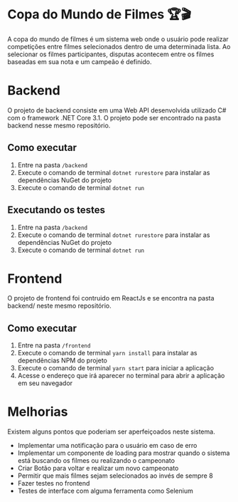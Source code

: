 # Copa do Mundo de Filmes 🏆🎬

A copa do mundo de filmes é um sistema web onde o usuário pode realizar competições entre filmes selecionados dentro de uma determinada lista.
Ao selecionar os filmes participantes, disputas acontecem entre os filmes baseadas em sua nota e um campeão é definido.

# Backend

O projeto de backend consiste em uma Web API desenvolvida utilizado C# com o framework .NET Core 3.1. O projeto pode ser encontrado na pasta backend nesse mesmo repositório.

## Como executar

1. Entre na pasta `/backend`
2. Execute o comando de terminal `dotnet rurestore` para instalar as dependências NuGet do projeto
3. Execute o comando de terminal `dotnet run`

## Executando os testes

1. Entre na pasta `/backend`
2. Execute o comando de terminal `dotnet rurestore` para instalar as dependências NuGet do projeto
3. Execute o comando de terminal `dotnet run`

# Frontend

O projeto de frontend foi contruido em ReactJs e se encontra na pasta backend/ neste mesmo repositório.

## Como executar

1. Entre na pasta `/frontend`
2. Execute o comando de terminal `yarn install` para instalar as dependências NPM do projeto
3. Execute o comando de terminal `yarn start` para iniciar a aplicação
4. Acesse o endereço que irá aparecer no terminal para abrir a aplicação em seu navegador

# Melhorias

Existem alguns pontos que poderiam ser aperfeiçoados neste sistema.

- Implementar uma notificação para o usuário em caso de erro
- Implementar um componente de loading para mostrar quando o sistema está buscando os filmes ou realizando o campeonato
- Criar Botão para voltar e realizar um novo campeonato
- Permitir que mais filmes sejam selecionados ao invés de sempre 8
- Fazer testes no frontend
- Testes de interface com alguma ferramenta como Selenium
